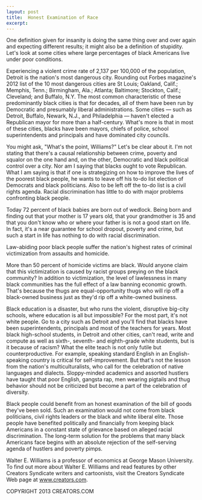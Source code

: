 ```yaml
---
layout: post
title:  Honest Examination of Race
excerpt:
---
```


One definition given for insanity is doing the same thing over and over again and expecting different results; it might also be a definition of stupidity. Let's look at some cities where large percentages of black Americans live under poor conditions.

Experiencing a violent crime rate of 2,137 per 100,000 of the population, Detroit is the nation's most dangerous city. Rounding out Forbes magazine's 2012 list of the 10 most dangerous cities are St Louis; Oakland, Calif.; Memphis, Tenn.; Birmingham, Ala.; Atlanta; Baltimore; Stockton, Calif.; Cleveland; and Buffalo, N.Y. The most common characteristic of these predominantly black cities is that for decades, all of them have been run by Democratic and presumably liberal administrations. Some cities — such as Detroit, Buffalo, Newark, N.J., and Philadelphia — haven't elected a Republican mayor for more than a half-century. What's more is that in most of these cities, blacks have been mayors, chiefs of police, school superintendents and principals and have dominated city councils.

You might ask, "What's the point, Williams?" Let's be clear about it. I'm not stating that there's a causal relationship between crime, poverty and squalor on the one hand and, on the other, Democratic and black political control over a city. Nor am I saying that blacks ought to vote Republican. What I am saying is that if one is strategizing on how to improve the lives of the poorest black people, he wants to leave off his to-do list election of Democrats and black politicians. Also to be left off the to-do list is a civil rights agenda. Racial discrimination has little to do with major problems confronting black people.

Today 72 percent of black babies are born out of wedlock. Being born and finding out that your mother is 17 years old, that your grandmother is 35 and that you don't know who or where your father is is not a good start on life. In fact, it's a near guarantee for school dropout, poverty and crime, but such a start in life has nothing to do with racial discrimination.

Law-abiding poor black people suffer the nation's highest rates of criminal victimization from assaults and homicide.

 More than 50 percent of homicide victims are black. Would anyone claim that this victimization is caused by racist groups preying on the black community? In addition to victimization, the level of lawlessness in many black communities has the full effect of a law banning economic growth. That's because the thugs are equal-opportunity thugs who will rip off a black-owned business just as they'd rip off a white-owned business.

Black education is a disaster, but who runs the violent, disruptive big-city schools, where education is all but impossible? For the most part, it's not white people. Go to a city such as Detroit and you'll find that blacks have been superintendents, principals and most of the teachers for years. Most black high-school students, in Detroit and other cities, can't read, write and compute as well as sixth-, seventh- and eighth-grade white students, but is it because of racism? What the elite teach is not only futile but counterproductive. For example, speaking standard English in an English-speaking country is critical for self-improvement. But that's not the lesson from the nation's multiculturalists, who call for the celebration of native languages and dialects. Sloppy-minded academics and assorted hustlers have taught that poor English, gangsta rap, men wearing pigtails and thug behavior should not be criticized but become a part of the celebration of diversity.

Black people could benefit from an honest examination of the bill of goods they've been sold. Such an examination would not come from black politicians, civil rights leaders or the black and white liberal elite. Those people have benefited politically and financially from keeping black Americans in a constant state of grievance based on alleged racial discrimination. The long-term solution for the problems that many black Americans face begins with an absolute rejection of the self-serving agenda of hustlers and poverty pimps.

Walter E. Williams is a professor of economics at George Mason University. To find out more about Walter E. Williams and read features by other Creators Syndicate writers and cartoonists, visit the Creators Syndicate Web page at www.creators.com.

COPYRIGHT 2013 CREATORS.COM
